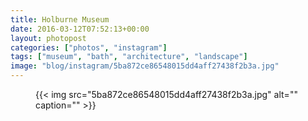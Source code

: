 ```yaml
---
title: Holburne Museum
date: 2016-03-12T07:52:13+00:00
layout: photopost
categories: ["photos", "instagram"]
tags: ["museum", "bath", "architecture", "landscape"]
image: "blog/instagram/5ba872ce86548015dd4aff27438f2b3a.jpg"
---
```


<figure class="photo photo--square">
  {{< img src="5ba872ce86548015dd4aff27438f2b3a.jpg" alt="" caption="" >}}

</figure>


